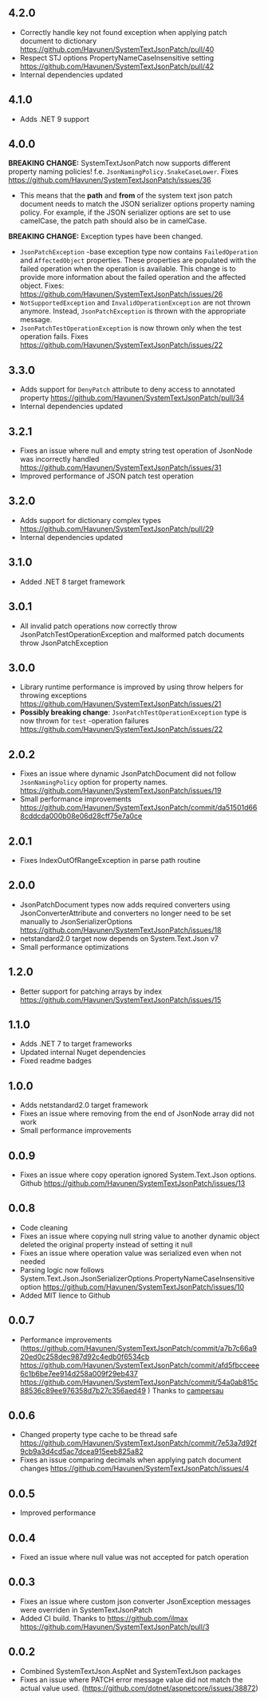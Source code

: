 ## 4.2.0

- Correctly handle key not found exception when applying patch document to dictionary https://github.com/Havunen/SystemTextJsonPatch/pull/40
- Respect STJ options PropertyNameCaseInsensitive setting https://github.com/Havunen/SystemTextJsonPatch/pull/42
- Internal dependencies updated

## 4.1.0

- Adds .NET 9 support

## 4.0.0

**BREAKING CHANGE:** SystemTextJsonPatch now supports different property naming policies!
f.e. `JsonNamingPolicy.SnakeCaseLower`. Fixes https://github.com/Havunen/SystemTextJsonPatch/issues/36

- This means that the **path** and **from** of the system text json patch document needs to match the JSON serializer options property naming policy.
For example, if the JSON serializer options are set to use camelCase, the patch path should also be in camelCase.

**BREAKING CHANGE:** Exception types have been changed.

- `JsonPatchException` -base exception type now contains `FailedOperation` and `AffectedObject` properties.
These properties are populated with the failed operation when the operation is available.
This change is to provide more information about the failed operation and the affected object. Fixes: https://github.com/Havunen/SystemTextJsonPatch/issues/26
- `NotSupportedException` and `InvalidOperationException` are not thrown anymore. Instead, `JsonPatchException` is thrown with the appropriate message.
- `JsonPatchTestOperationException` is now thrown only when the test operation fails. Fixes https://github.com/Havunen/SystemTextJsonPatch/issues/22

## 3.3.0
- Adds support for `DenyPatch` attribute to deny access to annotated property https://github.com/Havunen/SystemTextJsonPatch/pull/34
- Internal dependencies updated

## 3.2.1
- Fixes an issue where null and empty string test operation of JsonNode was incorrectly handled https://github.com/Havunen/SystemTextJsonPatch/issues/31
- Improved performance of JSON patch test operation

## 3.2.0
- Adds support for dictionary complex types https://github.com/Havunen/SystemTextJsonPatch/pull/29
- Internal dependencies updated

## 3.1.0
- Added .NET 8 target framework

## 3.0.1
- All invalid patch operations now correctly throw JsonPatchTestOperationException and malformed patch documents throw JsonPatchException


## 3.0.0
- Library runtime performance is improved by using throw helpers for throwing exceptions https://github.com/Havunen/SystemTextJsonPatch/issues/21
- **Possibly breaking change**: `JsonPatchTestOperationException` type is now thrown for `test` -operation failures https://github.com/Havunen/SystemTextJsonPatch/issues/22


## 2.0.2
- Fixes an issue where dynamic JsonPatchDocument did not follow `JsonNamingPolicy` option for property names. https://github.com/Havunen/SystemTextJsonPatch/issues/19
- Small performance improvements https://github.com/Havunen/SystemTextJsonPatch/commit/da51501d668cddcda000b08e06d28cff75e7a0ce

## 2.0.1
- Fixes IndexOutOfRangeException in parse path routine

## 2.0.0
- JsonPatchDocument types now adds required converters using JsonConverterAttribute and converters no longer need to be set manually to JsonSerializerOptions https://github.com/Havunen/SystemTextJsonPatch/issues/18
- netstandard2.0 target now depends on System.Text.Json v7
- Small performance optimizations

## 1.2.0
- Better support for patching arrays by index https://github.com/Havunen/SystemTextJsonPatch/issues/15

## 1.1.0
- Adds .NET 7 to target frameworks
- Updated internal Nuget dependencies
- Fixed readme badges

## 1.0.0
- Adds netstandard2.0 target framework
- Fixes an issue where removing from the end of JsonNode array did not work
- Small performance improvements

## 0.0.9
- Fixes an issue where copy operation ignored System.Text.Json options. Github https://github.com/Havunen/SystemTextJsonPatch/issues/13

## 0.0.8
- Code cleaning
- Fixes an issue where copying null string value to another dynamic object deleted the original property instead of setting it null
- Fixes an issue where operation value was serialized even when not needed
- Parsing logic now follows System.Text.Json.JsonSerializerOptions.PropertyNameCaseInsensitive option https://github.com/Havunen/SystemTextJsonPatch/issues/10
- Added MIT lience to Github

## 0.0.7
- Performance improvements (https://github.com/Havunen/SystemTextJsonPatch/commit/a7b7c66a920ed0c258dec987d92c4edb0f6534cb https://github.com/Havunen/SystemTextJsonPatch/commit/afd5fbcceee6c1b6be7ee914d258a009f29eb437 https://github.com/Havunen/SystemTextJsonPatch/commit/54a0ab815c88536c89ee976358d7b27c356aed49 ) Thanks to [campersau](https://github.com/campersau)

## 0.0.6
- Changed property type cache to be thread safe https://github.com/Havunen/SystemTextJsonPatch/commit/7e53a7d92f9cb9a3d4cd5ac7dcea915eeb825a82
- Fixes an issue comparing decimals when applying patch document changes https://github.com/Havunen/SystemTextJsonPatch/issues/4

## 0.0.5
- Improved performance

## 0.0.4
- Fixed an issue where null value was not accepted for patch operation

## 0.0.3
- Fixes an issue where custom json converter JsonException messages were overriden in SystemTextJsonPatch
- Added CI build. Thanks to https://github.com/ilmax https://github.com/Havunen/SystemTextJsonPatch/pull/3


## 0.0.2

- Combined SystemTextJson.AspNet and SystemTextJson packages
- Fixes an issue where PATCH error message value did not match the actual value used. (https://github.com/dotnet/aspnetcore/issues/38872)